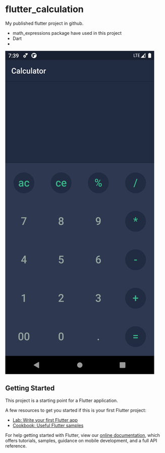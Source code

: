# flutter_calculation
My published flutter project in github.
* math_expressions package have used in this project
* Dart
* 
![In a single picture](https://raw.githubusercontent.com/elhamebrahimpour/flutter_calculation/master/calculator_screen.png)


## Getting Started

This project is a starting point for a Flutter application.

A few resources to get you started if this is your first Flutter project:

- [Lab: Write your first Flutter app](https://flutter.dev/docs/get-started/codelab)
- [Cookbook: Useful Flutter samples](https://flutter.dev/docs/cookbook)

For help getting started with Flutter, view our
[online documentation](https://flutter.dev/docs), which offers tutorials,
samples, guidance on mobile development, and a full API reference.
